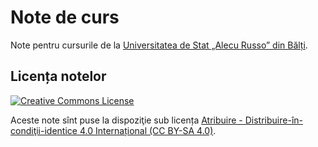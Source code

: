Note de curs
============

Note pentru cursurile de la [Universitatea de Stat „Alecu Russo” din Bălți](http://www.usarb.md).

Licența notelor
---------------

[![Creative Commons License](https://i.creativecommons.org/l/by-sa/4.0/88x31.png)](http://creativecommons.org/licenses/by-sa/4.0/deed.ro)

Aceste note sînt puse la dispoziţie sub licența [Atribuire - Distribuire-în-condiţii-identice 4.0 Internațional (CC BY-SA 4.0)](http://creativecommons.org/licenses/by-sa/4.0/deed.ro).